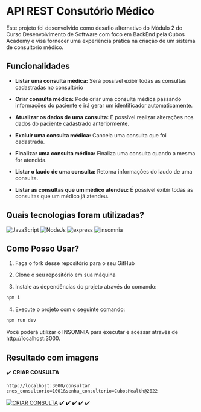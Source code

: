 # API REST Consutório Médico

Este projeto foi desenvolvido como desafio alternativo do Módulo 2 do Curso Desenvolvimento de Software com foco em BackEnd pela Cubos Academy e visa fornecer uma experiência prática na criação de um sistema de consultório médico.

## Funcionalidades

- **Listar uma consulta médica:** Será possível exibir todas as consultas cadastradas no consultório

- **Criar consulta médica:**  Pode criar uma consulta médica passando informações do paciente e irá gerar um identificador automaticamente.

- **Atualizar os dados de uma consulta:** É possível realizar alterações nos dados do paciente cadastrado anteriormente.

- **Excluir uma consulta médica:** Cancela uma consulta que foi cadastrada.

- **Finalizar uma consulta médica:** Finaliza uma consulta quando a mesma for atendida.

- **Listar o laudo de uma consulta:** Retorna informações do laudo de uma consulta.

- **Listar as consultas que um médico atendeu:** É possível exibir todas as consultas que um médico já atendeu.

## Quais tecnologias foram utilizadas?

![JavaScript](https://img.shields.io/badge/JavaScript-323330?style=for-the-badge&logo=javascript&logoColor=F7DF1E)
![NodeJs](https://img.shields.io/badge/Node%20js-339933?style=for-the-badge&logo=nodedotjs&logoColor=white)
![express](https://img.shields.io/badge/Express%20js-000000?style=for-the-badge&logo=express&logoColor=white)
![insomnia](https://img.shields.io/badge/Insomnia-5849be?style=for-the-badge&logo=Insomnia&logoColor=white)



## Como Posso Usar?


1. Faça o fork desse repositório para o seu GitHub

2. Clone o seu repositório em sua máquina

3. Instale as dependências do projeto através do comando:

```bash
npm i
```

4. Execute o projeto com o seguinte comando:

```bash
npm run dev
```

Você poderá utilizar o INSOMNIA para executar e acessar através de http://localhost:3000.



## Resultado com imagens

✔️ **CRIAR CONSULTA**
```
http://localhost:3000/consulta?cnes_consultorio=1001&senha_consultorio=CubosHealth@2022
```
<a href="/img/Criar consulta.png"><img title="CRIAR CONSULTA" /></a>
✔️
✔️
✔️
✔️
✔️



